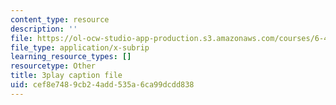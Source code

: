 ```yaml
---
content_type: resource
description: ''
file: https://ol-ocw-studio-app-production.s3.amazonaws.com/courses/6-451-principles-of-digital-communication-ii-spring-2005/cef8e7489cb24add535a6ca99dcdd838_YPAbQU7NUZQ.srt
file_type: application/x-subrip
learning_resource_types: []
resourcetype: Other
title: 3play caption file
uid: cef8e748-9cb2-4add-535a-6ca99dcdd838
---
```


